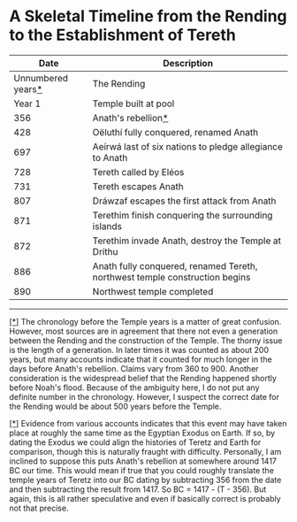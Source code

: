 # A Skeletal Timeline from the Rending to the Establishment of Tereth

|Date|Description|
|--- |--- |
|Unnumbered years[*](#fm1)|The Rending|
|Year 1|Temple built at pool|
|356|Anath's rebellion[*](#fm2)|
|428|Oëluthí fully conquered, renamed Anath|
|697|Aeírwá last of six nations to pledge allegiance to Anath|
|728|Tereth called by Eléos|
|731|Tereth escapes Anath|
|807|Dráwzaf escapes the first attack from Anath|
|871|Terethim finish conquering the surrounding islands|
|872|Terethim invade Anath, destroy the Temple at Dríthu|
|886|Anath fully conquered, renamed Tereth, northwest temple construction begins|
|890|Northwest temple completed|

---

[[*]](#fm1) The chronology before the Temple years is a matter of great confusion. However, most sources are in agreement that there not even a generation between the Rending and the construction of the Temple. The thorny issue is the length of a generation. In later times it was counted as about 200 years, but many accounts indicate that it counted for much longer in the days before Anath's rebellion. Claims vary from 360 to 900\. Another consideration is the widespread belief that the Rending happened shortly before Noah's flood. Because of the ambiguity here, I do not put any definite number in the chronology. However, I suspect the correct date for the Rending would be about 500 years before the Temple.

[[*]](#fm2) Evidence from various accounts indicates that this event may have taken place at roughly the same time as the Egyptian Exodus on Earth. If so, by dating the Exodus we could align the histories of Teretz and Earth for comparison, though this is naturally fraught with difficulty. Personally, I am inclined to suppose this puts Anath's rebellion at somewhere around 1417 BC our time. This would mean if true that you could roughly translate the temple years of Teretz into our BC dating by subtracting 356 from the date and then subtracting the result from 1417\. So BC = 1417 - (T - 356). But again, this is all rather speculative and even if basically correct is probably not that precise.
